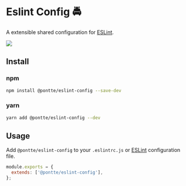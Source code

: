 # Eslint Config 🚔

A extensible shared configuration for [ESLint](https://eslint.org).

![](https://github.com/pontte/eslint-config/workflows/promote-prod-from-preprod-branch/badge.svg)

## Install

### npm

```sh
npm install @pontte/eslint-config --save-dev
```

### yarn

```sh
yarn add @pontte/eslint-config --dev
```

## Usage

Add `@pontte/eslint-config` to your `.eslintrc.js` or [ESLint](https://eslint.org/docs/user-guide/configuring) configuration file.

```js
module.exports = {
  extends: ['@pontte/eslint-config'],
};
```
